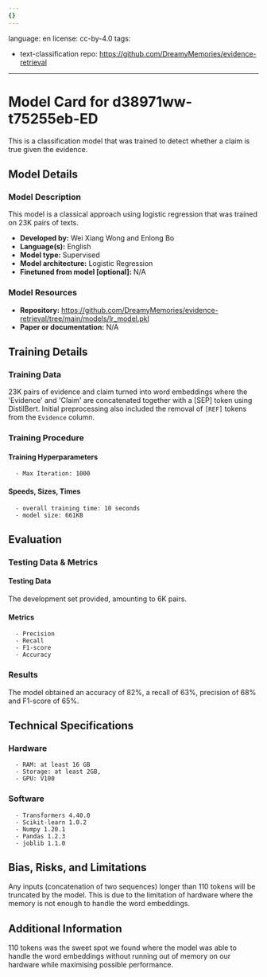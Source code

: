 ```yaml
---
{}
---
```

language: en
license: cc-by-4.0
tags:
- text-classification
repo: https://github.com/DreamyMemories/evidence-retrieval

---

# Model Card for d38971ww-t75255eb-ED

<!-- Provide a quick summary of what the model is/does. -->

This is a classification model that was trained to
      detect whether a claim is true given the evidence.


## Model Details

### Model Description

<!-- Provide a longer summary of what this model is. -->

This model is a classical approach using logistic regression that was trained
      on 23K pairs of texts.

- **Developed by:** Wei Xiang Wong and Enlong Bo
- **Language(s):** English
- **Model type:** Supervised
- **Model architecture:** Logistic Regression
- **Finetuned from model [optional]:** N/A

### Model Resources

<!-- Provide links where applicable. -->

- **Repository:** https://github.com/DreamyMemories/evidence-retrieval/tree/main/models/lr_model.pkl 
- **Paper or documentation:** N/A

## Training Details

### Training Data

<!-- This is a short stub of information on the training data that was used, and documentation related to data pre-processing or additional filtering (if applicable). -->

23K pairs of evidence and claim turned into word embeddings where the 'Evidence' and 'Claim' are concatenated together with a [SEP] token using DistilBert. Initial preprocessing also included the removal of `[REF]` tokens from the `Evidence` column.

### Training Procedure

<!-- This relates heavily to the Technical Specifications. Content here should link to that section when it is relevant to the training procedure. -->

#### Training Hyperparameters

<!-- This is a summary of the values of hyperparameters used in training the model. -->


      - Max Iteration: 1000

#### Speeds, Sizes, Times

<!-- This section provides information about how roughly how long it takes to train the model and the size of the resulting model. -->


      - overall training time: 10 seconds
      - model size: 661KB

## Evaluation

<!-- This section describes the evaluation protocols and provides the results. -->

### Testing Data & Metrics

#### Testing Data

<!-- This should describe any evaluation data used (e.g., the development/validation set provided). -->

The development set provided, amounting to 6K pairs.

#### Metrics

<!-- These are the evaluation metrics being used. -->


      - Precision
      - Recall
      - F1-score
      - Accuracy

### Results

The model obtained an accuracy of 82%, a recall of 63%, precision of 68% and F1-score of 65%.

## Technical Specifications

### Hardware


      - RAM: at least 16 GB
      - Storage: at least 2GB,
      - GPU: V100

### Software


      - Transformers 4.40.0
      - Scikit-learn 1.0.2
      - Numpy 1.20.1
      - Pandas 1.2.3 
      - joblib 1.1.0 

## Bias, Risks, and Limitations

<!-- This section is meant to convey both technical and sociotechnical limitations. -->

Any inputs (concatenation of two sequences) longer than
      110 tokens will be truncated by the model. This is due to the limitation of hardware where the memory is not enough to handle the word embeddings.

## Additional Information

<!-- Any other information that would be useful for other people to know. -->

110 tokens was the sweet spot we found where the model was able to handle the word embeddings without running out of memory on our hardware while maximising possible performance.

